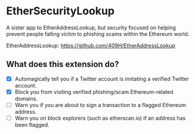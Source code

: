 # EtherSecurityLookup
A sister app to EtherAddressLookup, but security focused on helping prevent people falling victim to phishing scams within the Ethereum world.

EtherAddressLookup: https://github.com/409H/EtherAddressLookup

## What does this extension do?

- [x] Automagically tell you if a Twitter account is imitating a verified Twitter account.
- [x] Block you from visiting verified phishing/scam Ethereum-related domains.
- [ ] Warn you if you are about to sign a transaction to a flagged Ethereum address.
- [ ] Warn you on block explorers (such as etherscan.io) if an address has been flagged. 
